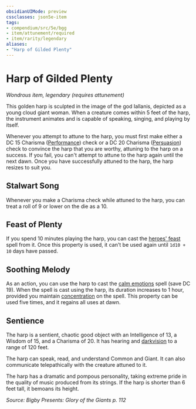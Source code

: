 ```yaml
---
obsidianUIMode: preview
cssclasses: json5e-item
tags:
- compendium/src/5e/bgg
- item/attunement/required
- item/rarity/legendary
aliases: 
- "Harp of Gilded Plenty"
---
```

# Harp of Gilded Plenty
*Wondrous item, legendary (requires attunement)*  


This golden harp is sculpted in the image of the god Iallanis, depicted as a young cloud giant woman. When a creature comes within 5 feet of the harp, the instrument animates and is capable of speaking, singing, and playing by itself.

Whenever you attempt to attune to the harp, you must first make either a DC 15 Charisma ([Performance](Mechanics/Rules/skills.md#Performance)) check or a DC 20 Charisma ([Persuasion](Mechanics/Rules/skills.md#Persuasion)) check to convince the harp that you are worthy, attuning to the harp on a success. If you fail, you can't attempt to attune to the harp again until the next dawn. Once you have successfully attuned to the harp, the harp resizes to suit you.

## Stalwart Song

Whenever you make a Charisma check while attuned to the harp, you can treat a roll of 9 or lower on the die as a 10.

## Feast of Plenty

If you spend 10 minutes playing the harp, you can cast the [heroes' feast](Mechanics/spells/heroes-feast.md) spell from it. Once this property is used, it can't be used again until `1d10 + 10` days have passed.

## Soothing Melody

As an action, you can use the harp to cast the [calm emotions](Mechanics/spells/calm-emotions.md) spell (save DC 19). When the spell is cast using the harp, its duration increases to 1 hour, provided you maintain [concentration](Mechanics/Rules/conditions.md#Concentration) on the spell. This property can be used five times, and it regains all uses at dawn.

## Sentience

The harp is a sentient, chaotic good object with an Intelligence of 13, a Wisdom of 15, and a Charisma of 20. It has hearing and [darkvision](Mechanics/Rules/senses.md#Darkvision) to a range of 120 feet.

The harp can speak, read, and understand Common and Giant. It can also communicate telepathically with the creature attuned to it.

The harp has a dramatic and pompous personality, taking extreme pride in the quality of music produced from its strings. If the harp is shorter than 6 feet tall, it bemoans its height.

*Source: Bigby Presents: Glory of the Giants p. 112*